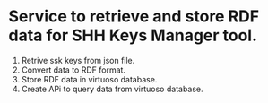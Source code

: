 # Service to retrieve and store RDF data for SHH Keys Manager tool.

1. Retrive ssk keys from json file.
2. Convert data to RDF format.
3. Store RDF data in virtuoso database.
4. Create APi to query data from virtuoso database.
